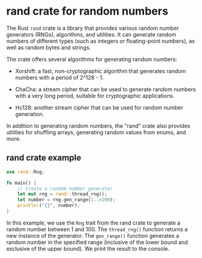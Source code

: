 # rand crate for random numbers

The Rust `rand` crate is a library that provides various random number generators (RNGs), algorithms, and utilities. It can generate random numbers of different types (such as integers or floating-point numbers), as well as random bytes and strings.

The crate offers several algorithms for generating random numbers:

* Xorshift: a fast, non-cryptographic algorithm that generates random numbers with a period of 2^128 - 1.

* ChaCha: a stream cipher that can be used to generate random numbers with a very long period, suitable for cryptographic applications.

* Hc128: another stream cipher that can be used for random number generation.

In addition to generating random numbers, the "rand" crate also provides utilities for shuffling arrays, generating random values from enums, and more.

## rand crate example

```rust
use rand::Rng;

fn main() {
    // Create a random number generator
    let mut rng = rand::thread_rng();
    let number = rng.gen_range(1..=100);
    println!("{}", number);
}
```

In this example, we use the `Rng` trait from the rand crate to generate a random number between 1 and 100. The `thread_rng()` function returns a new instance of the generator. The `gen_range()` function generates a random number in the specified range (inclusive of the lower bound and exclusive of the upper bound). We print the result to the console.